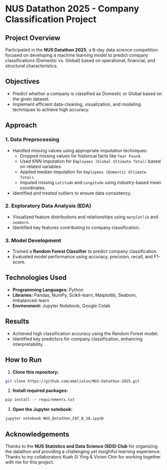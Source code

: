 # NUS Datathon 2025 - Company Classification Project

## Project Overview
Participated in the **NUS Datathon 2025**, a 6-day data science competition focused on developing a machine learning model to predict company classifications (Domestic vs. Global) based on operational, financial, and structural characteristics.

## Objectives
- Predict whether a company is classified as Domestic or Global based on the given dataset.
- Implement efficient data-cleaning, visualization, and modeling techniques to achieve high accuracy.

## Approach
### 1. Data Preprocessing
- Handled missing values using appropriate imputation techniques:
  - Dropped missing values for historical facts like `Year Found`.
  - Used KNN imputation for `Employees (Global Ultimate Total)` based on related variables.
  - Applied median imputation for `Employees (Domestic Ultimate Total)`.
  - Imputed missing `Latitude` and `Longitude` using industry-based mean coordinates.
- Identified and treated outliers to ensure data consistency.

### 2. Exploratory Data Analysis (EDA)
- Visualized feature distributions and relationships using `matplotlib` and `seaborn`.
- Identified key features contributing to company classification.

### 3. Model Development
- Trained a **Random Forest Classifier** to predict company classification.
- Evaluated model performance using accuracy, precision, recall, and F1-score.

## Technologies Used
- **Programming Languages:** Python
- **Libraries:** Pandas, NumPy, Scikit-learn, Matplotlib, Seaborn, Imbalanced-learn
- **Environment:** Jupyter Notebook, Google Colab

## Results
- Achieved high classification accuracy using the Random Forest model.
- Identified key predictors for company classification, enhancing interpretability.

## How to Run
1. **Clone this repository:**
```bash
git clone https://github.com/amelialon/NUS-Datathon-2025.git
```

2. **Install required packages:**
```bash
pip install -r requirements.txt
```

3. **Open the Jupyter notebook:**
```bash
jupyter notebook NUS_Datathon_CAT_B_18.ipynb
```

## Acknowledgements
Thanks to the **NUS Statistics and Data Science (SDS) Club** for organizing the datathon and providing a challenging yet insightful learning experience.
Thanks to my collaborators Kuah Si Ying & Vivien Chin for working together with me for this project.
